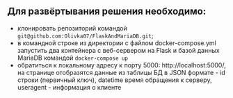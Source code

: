 ## Для развёртывания решения необходимо:
- клонировать репозиторий командой ```git@github.com:Olivka07/FlaskAndMariaDB.git```;
- в командной строке из директории с файлом docker-compose.yml запустить два контейнера с веб-сервером на Flask и базой данных MariaDB командой ```docker-compose up```
- обратиться к локальному адресу к порту 5000: http://localhost:5000/, на странице отобразятся данные из таблицы БД в JSON формате - id строки (первичный ключ), datetime время обращения к серверу, useragent - информация о клиенте
